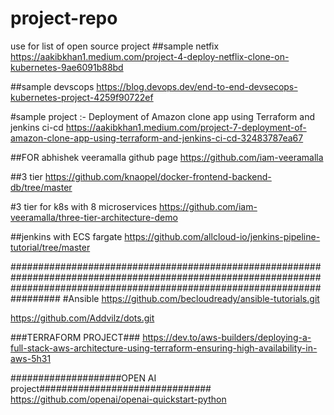 

# project-repo
use for list of open source project
##sample netfix
https://aakibkhan1.medium.com/project-4-deploy-netflix-clone-on-kubernetes-9ae6091b88bd

##sample devscops
https://blog.devops.dev/end-to-end-devsecops-kubernetes-project-4259f90722ef

#sample project :- Deployment of Amazon clone app using Terraform and jenkins ci-cd
https://aakibkhan1.medium.com/project-7-deployment-of-amazon-clone-app-using-terraform-and-jenkins-ci-cd-32483787ea67


##FOR abhishek veeramalla github page
https://github.com/iam-veeramalla

##3 tier
https://github.com/knaopel/docker-frontend-backend-db/tree/master

#3 tier for k8s with 8 microservices
https://github.com/iam-veeramalla/three-tier-architecture-demo


##jenkins with ECS fargate
https://github.com/allcloud-io/jenkins-pipeline-tutorial/tree/master

#################################################################################################################################################################################
#Ansible 
https://github.com/becloudready/ansible-tutorials.git

https://github.com/Addvilz/dots.git



###TERRAFORM PROJECT###
https://dev.to/aws-builders/deploying-a-full-stack-aws-architecture-using-terraform-ensuring-high-availability-in-aws-5h31



####################OPEN AI project###############################
https://github.com/openai/openai-quickstart-python
